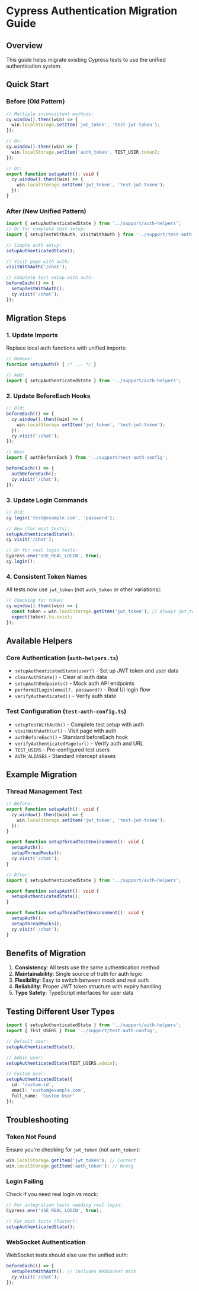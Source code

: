 # Cypress Authentication Migration Guide

## Overview
This guide helps migrate existing Cypress tests to use the unified authentication system.

## Quick Start

### Before (Old Pattern)
```typescript
// Multiple inconsistent methods:
cy.window().then((win) => {
  win.localStorage.setItem('jwt_token', 'test-jwt-token');
});

// Or:
cy.window().then((win) => {
  win.localStorage.setItem('auth_token', TEST_USER.token);
});

// Or:
export function setupAuth(): void {
  cy.window().then((win) => {
    win.localStorage.setItem('jwt_token', 'test-jwt-token');
  });
}
```

### After (New Unified Pattern)
```typescript
import { setupAuthenticatedState } from '../support/auth-helpers';
// Or for complete test setup:
import { setupTestWithAuth, visitWithAuth } from '../support/test-auth-config';

// Simple auth setup:
setupAuthenticatedState();

// Visit page with auth:
visitWithAuth('/chat');

// Complete test setup with auth:
beforeEach(() => {
  setupTestWithAuth();
  cy.visit('/chat');
});
```

## Migration Steps

### 1. Update Imports
Replace local auth functions with unified imports:

```typescript
// Remove:
function setupAuth() { /* ... */ }

// Add:
import { setupAuthenticatedState } from '../support/auth-helpers';
```

### 2. Update BeforeEach Hooks
```typescript
// Old:
beforeEach(() => {
  cy.window().then((win) => {
    win.localStorage.setItem('jwt_token', 'test-jwt-token');
  });
  cy.visit('/chat');
});

// New:
import { authBeforeEach } from '../support/test-auth-config';

beforeEach(() => {
  authBeforeEach();
  cy.visit('/chat');
});
```

### 3. Update Login Commands
```typescript
// Old:
cy.login('test@example.com', 'password');

// New (for most tests):
setupAuthenticatedState();
cy.visit('/chat');

// Or for real login tests:
Cypress.env('USE_REAL_LOGIN', true);
cy.login();
```

### 4. Consistent Token Names
All tests now use `jwt_token` (not `auth_token` or other variations):

```typescript
// Checking for token:
cy.window().then((win) => {
  const token = win.localStorage.getItem('jwt_token'); // Always jwt_token
  expect(token).to.exist;
});
```

## Available Helpers

### Core Authentication (`auth-helpers.ts`)
- `setupAuthenticatedState(user?)` - Set up JWT token and user data
- `clearAuthState()` - Clear all auth data
- `setupAuthEndpoints()` - Mock auth API endpoints
- `performUILogin(email?, password?)` - Real UI login flow
- `verifyAuthenticated()` - Verify auth state

### Test Configuration (`test-auth-config.ts`)
- `setupTestWithAuth()` - Complete test setup with auth
- `visitWithAuth(url)` - Visit page with auth
- `authBeforeEach()` - Standard beforeEach hook
- `verifyAuthenticatedPage(url)` - Verify auth and URL
- `TEST_USERS` - Pre-configured test users
- `AUTH_ALIASES` - Standard intercept aliases

## Example Migration

### Thread Management Test
```typescript
// Before:
export function setupAuth(): void {
  cy.window().then((win) => {
    win.localStorage.setItem('jwt_token', 'test-jwt-token');
  });
}

export function setupThreadTestEnvironment(): void {
  setupAuth();
  setupThreadMocks();
  cy.visit('/chat');
}

// After:
import { setupAuthenticatedState } from '../support/auth-helpers';

export function setupAuth(): void {
  setupAuthenticatedState();
}

export function setupThreadTestEnvironment(): void {
  setupAuth();
  setupThreadMocks();
  cy.visit('/chat');
}
```

## Benefits of Migration

1. **Consistency**: All tests use the same authentication method
2. **Maintainability**: Single source of truth for auth logic
3. **Flexibility**: Easy to switch between mock and real auth
4. **Reliability**: Proper JWT token structure with expiry handling
5. **Type Safety**: TypeScript interfaces for user data

## Testing Different User Types

```typescript
import { setupAuthenticatedState } from '../support/auth-helpers';
import { TEST_USERS } from '../support/test-auth-config';

// Default user:
setupAuthenticatedState();

// Admin user:
setupAuthenticatedState(TEST_USERS.admin);

// Custom user:
setupAuthenticatedState({
  id: 'custom-id',
  email: 'custom@example.com',
  full_name: 'Custom User'
});
```

## Troubleshooting

### Token Not Found
Ensure you're checking for `jwt_token` (not `auth_token`):
```typescript
win.localStorage.getItem('jwt_token'); // Correct
win.localStorage.getItem('auth_token'); // Wrong
```

### Login Failing
Check if you need real login vs mock:
```typescript
// For integration tests needing real login:
Cypress.env('USE_REAL_LOGIN', true);

// For most tests (faster):
setupAuthenticatedState();
```

### WebSocket Authentication
WebSocket tests should also use the unified auth:
```typescript
beforeEach(() => {
  setupTestWithAuth(); // Includes WebSocket mock
  cy.visit('/chat');
});
```